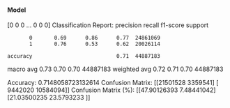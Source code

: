 #### Model
[0 0 0 ... 0 0 0]
Classification Report:
              precision    recall  f1-score   support

           0       0.69      0.86      0.77  24861069
           1       0.76      0.53      0.62  20026114

    accuracy                           0.71  44887183
   macro avg       0.73      0.70      0.70  44887183
weighted avg       0.72      0.71      0.70  44887183

Accuracy: 0.7148058723132614
Confusion Matrix:
[[21501528  3359541]
 [ 9442020 10584094]]
Confusion Matrix (%):
[[47.90126393  7.48441042]
 [21.03500235 23.5793233 ]]
